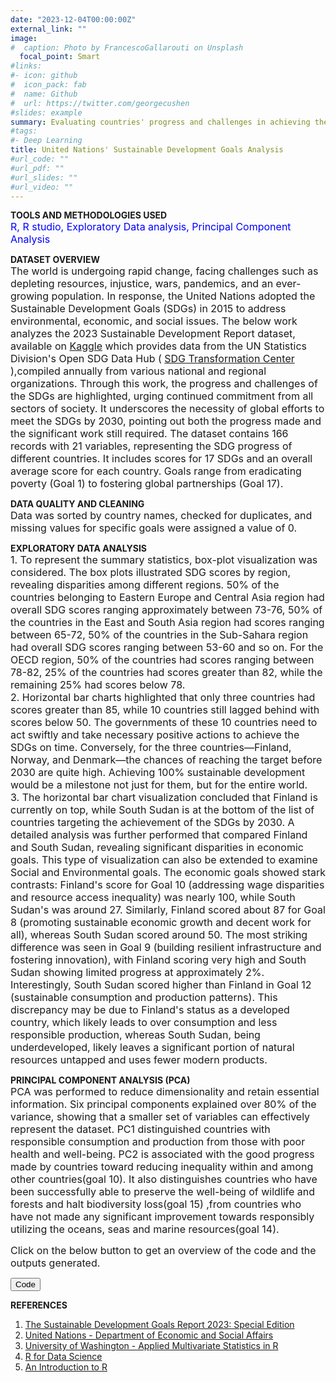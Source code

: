 ```yaml
---
date: "2023-12-04T00:00:00Z"
external_link: ""
image:
#  caption: Photo by FrancescoGallarouti on Unsplash
  focal_point: Smart
#links:
#- icon: github
#  icon_pack: fab
#  name: Github
#  url: https://twitter.com/georgecushen
#slides: example
summary: Evaluating countries' progress and challenges in achieving the UNs' Sustainable Development Goals.
#tags:
#- Deep Learning
title: United Nations' Sustainable Development Goals Analysis
#url_code: ""
#url_pdf: ""
#url_slides: ""
#url_video: ""
---
```


**TOOLS AND METHODOLOGIES USED**  
<span style="font-size: medium; color: blue;">R, R studio, Exploratory Data analysis, Principal Component Analysis</span>   

**DATASET OVERVIEW**  
<span style="font-size: medium;">The world is undergoing rapid change, facing challenges such as depleting resources, injustice, wars, pandemics, and an ever-growing population. In response, the United Nations adopted the Sustainable Development Goals (SDGs) in 2015 to address environmental, economic, and social issues. The below work analyzes the 2023 Sustainable Development Report dataset, available on [Kaggle](https://www.kaggle.com/datasets/sazidthe1/sustainable-development-report/) which provides data from the UN Statistics Division's Open SDG Data Hub ( [SDG Transformation Center](https://sdgtransformationcenter.org/reports/sustainable-development-report-2023/) ),compiled annually from various national and regional organizations. Through this work, the progress and challenges of the SDGs are highlighted, urging continued commitment from all sectors of society. It underscores the necessity of global efforts to meet the SDGs by 2030, pointing out both the progress made and the significant work still required. The dataset contains 166 records with 21 variables, representing the SDG progress of different countries. It includes scores for 17 SDGs and an overall average score for each country. Goals range from eradicating poverty (Goal 1) to fostering global partnerships (Goal 17). </span>

**DATA QUALITY AND CLEANING**  
<span style="font-size: medium;">Data was sorted by country names, checked for duplicates, and missing values for specific goals were assigned a value of 0.</span>
 
**EXPLORATORY DATA ANALYSIS**  
<span style="font-size: medium;">1. To represent the summary statistics, box-plot visualization was considered. The box plots illustrated SDG scores by region, revealing disparities among different regions. 50% of the countries belonging to Eastern Europe and Central Asia region had overall SDG scores ranging approximately between 73-76, 50% of the countries in the East and South Asia region had scores ranging between 65-72, 50% of the countries in the Sub-Sahara region had overall SDG scores ranging between 53-60 and so on. For the OECD region, 50% of the countries had scores ranging between 78-82, 25% of the countries had scores greater than 82, while the remaining 25% had scores below 78.  
2. Horizontal bar charts highlighted that only three countries had scores greater than 85, while 10 countries still lagged behind with scores below 50. The governments of these 10 countries need to act swiftly and take necessary positive actions to achieve the SDGs on time. Conversely, for the three countries—Finland, Norway, and Denmark—the chances of reaching the target before 2030 are quite high. Achieving 100% sustainable development would be a milestone not just for them, but for the entire world.  
3. The horizontal bar chart visualization concluded that Finland is currently on top, while South Sudan is at the bottom of the list of countries targeting the achievement of the SDGs by 2030. A detailed analysis was further performed that compared Finland and South Sudan, revealing significant disparities in economic goals. This type of visualization can also be extended to examine Social and Environmental goals. The economic goals showed stark contrasts: Finland's score for Goal 10 (addressing wage disparities and resource access inequality) was nearly 100, while South Sudan's was around 27. Similarly, Finland scored about 87 for Goal 8 (promoting sustainable economic growth and decent work for all), whereas South Sudan scored around 50. The most striking difference was seen in Goal 9 (building resilient infrastructure and fostering innovation), with Finland scoring very high and South Sudan showing limited progress at approximately 2%. Interestingly, South Sudan scored higher than Finland in Goal 12 (sustainable consumption and production patterns). This discrepancy may be due to Finland's status as a developed country, which likely leads to over consumption and less responsible production, whereas South Sudan, being underdeveloped, likely leaves a significant portion of natural resources untapped and uses fewer modern products.</span> 
  
**PRINCIPAL COMPONENT ANALYSIS (PCA)**  
<span style="font-size: medium;">PCA was performed to reduce dimensionality and retain essential information. Six principal components explained over 80% of the variance, showing that a smaller set of variables can effectively represent the dataset. PC1 distinguished countries with responsible consumption and production from those with poor health and well-being. PC2 is associated with the good progress made by countries toward reducing inequality within and among other countries(goal 10). It also distinguishes countries who have been successfully able to preserve the well-being of wildlife and forests and halt biodiversity loss(goal 15) ,from countries who have not made any significant improvement towards responsibly utilizing the oceans, seas and marine resources(goal 14).</span> 

<span style="font-size: medium;">Click on the below button to get an overview of the code and the outputs generated.</span>
<html lang="en">
<head>
<meta charset="UTF-8">
<meta name="viewport" content="width=device-width, initial-scale=1.0">
<title>Hidden Content Demo</title>
<style>
  .hidden {
    display: none;
  }
</style>
</head>
<body>

<script>
let currentContent = null;

  function toggleContent(id) {
    if (currentContent !== null) {
      currentContent.classList.add('hidden');
    }
    var content = document.getElementById(id);
    content.classList.remove('hidden');
    currentContent = content;
  }
</script>

<button onclick="toggleContent('Step-1')">Code</button>

<div id="Step-1" class="hidden">

![](/Code1_201.jpg)
![](/Code2_201.jpg)
![](/Code3_201.jpg)
![](/Code4_201.jpg)
![](/Code5_201.jpg)
![](/Code6_201.jpg)
![](/Code7_201.jpg)
![](/Code8_201.jpg)
![](/Code9_201.jpg)
![](/Code10_201.jpg)

</div>
</body>
</html> 

**REFERENCES**  
1. [The Sustainable Development Goals Report 2023: Special Edition](https://unstats.un.org/sdgs/report/2023/)
2. [United Nations - Department of Economic and Social Affairs](https://sdgs.un.org/goals)
3. [University of Washington - Applied Multivariate Statistics in R](https://uw.pressbooks.pub/appliedmultivariatestatistics/chapter/pca/)
4. [R for Data Science](https://r4ds.had.co.nz/index.html)
5. [An Introduction to R](https://cran.r-project.org/doc/manuals/r-release/R-intro.html)

